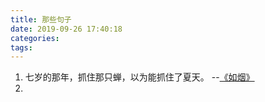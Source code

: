 ```yaml
---
title: 那些句子
date: 2019-09-26 17:40:18
categories:
tags:
---
```

1. 七岁的那年，抓住那只蝉，以为能抓住了夏天。  --[《如烟》](https://music.apple.com/cn/album/%E4%BD%A0%E4%B8%8D%E6%98%AF%E7%9C%9F%E6%AD%A3%E7%9A%84%E5%BF%AB%E4%B9%90/1098553403?i=1098553466)
2. 